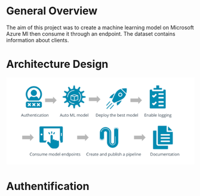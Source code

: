 # General Overview
The aim of this project was to create a machine learning model on Microsoft Azure Ml then consume it through an endpoint. 
The dataset contains information about clients. 

# Architecture Design
<img src="https://github.com/Kevin-Nduati/Operationalizing-Machine-Learning-using-Azure-Pipelines/blob/master/images/00-Architecture.png">


# Authentification
